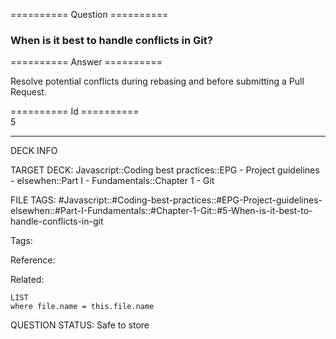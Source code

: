 ========== Question ==========  

### When is it best to handle conflicts in Git?  

========== Answer ==========  

Resolve potential conflicts during rebasing and before submitting a Pull Request.

========== Id ==========  
5

---

DECK INFO

TARGET DECK: Javascript::Coding best practices::EPG - Project guidelines - elsewhen::Part I - Fundamentals::Chapter 1 - Git

FILE TAGS: #Javascript::#Coding-best-practices::#EPG-Project-guidelines-elsewhen::#Part-I-Fundamentals::#Chapter-1-Git::#5-When-is-it-best-to-handle-conflicts-in-git

Tags:

Reference:

Related:

```dataview
LIST
where file.name = this.file.name
```

QUESTION STATUS: Safe to store
